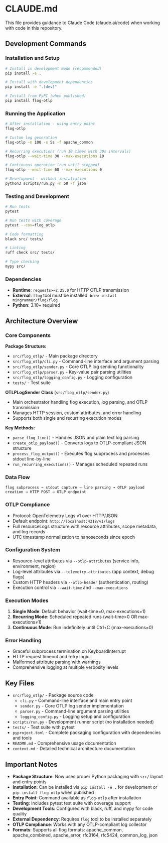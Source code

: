 # CLAUDE.md

This file provides guidance to Claude Code (claude.ai/code) when working with code in this repository.

## Development Commands

### Installation and Setup

```bash
# Install in development mode (recommended)
pip install -e .

# Install with development dependencies  
pip install -e ".[dev]"

# Install from PyPI (when published)
pip install flog-otlp
```


### Running the Application

```bash
# After installation - using entry point
flog-otlp

# Custom log generation
flog-otlp -n 100 -s 5s -f apache_common

# Recurring executions (run 10 times with 30s intervals)
flog-otlp --wait-time 30 --max-executions 10

# Continuous operation (run until stopped)
flog-otlp --wait-time 60 --max-executions 0

# Development - without installation
python3 scripts/run.py -n 50 -f json
```


### Testing and Development

```bash
# Run tests
pytest

# Run tests with coverage
pytest --cov=flog_otlp

# Code formatting
black src/ tests/

# Linting
ruff check src/ tests/

# Type checking
mypy src/
```

### Dependencies
- **Runtime**: `requests>=2.25.0` for HTTP OTLP transmission
- **External**: `flog` tool must be installed: `brew install mingrammer/flog/flog`  
- **Python**: 3.10+ required

## Architecture Overview

### Core Components

**Package Structure:**
- `src/flog_otlp/` - Main package directory
- `src/flog_otlp/cli.py` - Command-line interface and argument parsing
- `src/flog_otlp/sender.py` - Core OTLP log sending functionality  
- `src/flog_otlp/parser.py` - Key-value pair parsing utilities
- `src/flog_otlp/logging_config.py` - Logging configuration
- `tests/` - Test suite

**OTLPLogSender Class** (`src/flog_otlp/sender.py`)
- Main orchestrator handling flog execution, log parsing, and OTLP transmission
- Manages HTTP session, custom attributes, and error handling
- Supports both single and recurring execution modes

**Key Methods:**
- `parse_flog_line()` - Handles JSON and plain text log parsing
- `create_otlp_payload()` - Converts logs to OTLP-compliant JSON structure
- `process_flog_output()` - Executes flog subprocess and processes stdout line-by-line
- `run_recurring_executions()` - Manages scheduled repeated runs

### Data Flow
```
flog subprocess → stdout capture → line parsing → OTLP payload creation → HTTP POST → OTLP endpoint
```

### OTLP Compliance
- Protocol: OpenTelemetry Logs v1 over HTTP/JSON
- Default endpoint: `http://localhost:4318/v1/logs`
- Full resourceLogs structure with resource attributes, scope metadata, and log records
- UTC timestamp normalization to nanoseconds since epoch

### Configuration System
- Resource-level attributes via `--otlp-attributes` (service info, environment, region)
- Log-level attributes via `--telemetry-attributes` (app context, debug flags)
- Custom HTTP headers via `--otlp-header` (authentication, routing)
- Execution control via `--wait-time` and `--max-executions`

### Execution Modes
1. **Single Mode**: Default behavior (wait-time=0, max-executions=1)
2. **Recurring Mode**: Scheduled repeated runs (wait-time>0 OR max-executions≠1)
3. **Continuous Mode**: Run indefinitely until Ctrl+C (max-executions=0)

### Error Handling
- Graceful subprocess termination on KeyboardInterrupt
- HTTP request timeout and retry logic
- Malformed attribute parsing with warnings
- Comprehensive logging at multiple verbosity levels

## Key Files

- `src/flog_otlp/` - Package source code
  - `cli.py` - Command-line interface and main entry point
  - `sender.py` - Core OTLP log sender implementation
  - `parser.py` - Command-line argument parsing utilities
  - `logging_config.py` - Logging setup and configuration
- `scripts/run.py` - Development runner script (no installation needed)
- `tests/` - Test suite with pytest
- `pyproject.toml` - Complete packaging configuration with dependencies and tools
- `README.md` - Comprehensive usage documentation
- `context.md` - Detailed technical architecture documentation

## Important Notes

- **Package Structure**: Now uses proper Python packaging with `src/` layout and entry points
- **Installation**: Can be installed via `pip install -e .` for development or `pip install flog-otlp` when published
- **Entry Point**: Command available as `flog-otlp` after installation
- **Testing**: Includes pytest test suite with coverage support
- **Development Tools**: Configured with black, ruff, and mypy for code quality
- **External Dependency**: Requires `flog` tool to be installed separately
- **OTLP Compliance**: Works with any OTLP-compliant log collector
- **Formats**: Supports all flog formats: apache_common, apache_combined, apache_error, rfc3164, rfc5424, common_log, json